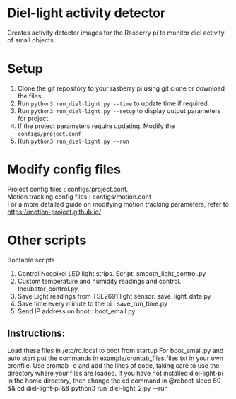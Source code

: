 
# Diel-light activity detector
Creates activity detector images for the Rasberry pi to monitor diel activity of small objects
# Setup
1. Clone the git repository to your rasberry pi using git clone or download the files.  
2. Run `python3 run_diel-light.py --time` to update time if required.  
3. Run `python3 run_diel-light.py --setup` to display output parameters for project.   
4. If the project parameters require updating. Modify the `configs/project.conf`  
5. Run `python3 run_diel-light.py --run`

# Modify config files 
Project config files : configs/project.conf.  
Motion tracking config files : configs/motion.conf  
For a more detailed guide on modifying motion tracking parameters, refer to https://motion-project.github.io/

# Other scripts
Bootable scripts
1. Control Neopixel LED light strips. Script: smooth_light_control.py
2. Custom temperature and humidity readings and control. Incubator_control.py
3. Save Light readings from TSL2691 light sensor: save_light_data.py
4. Save time every minute to the pi : save_run_time.py
5. Send IP address on boot : boot_email.py

## Instructions: 
Load these files in /etc/rc.local to boot from startup
For boot_email.py and auto start put the commands in example/crontab_files.files.txt in your own cronfile.
Use crontab -e and add the lines of code, taking care to use the directory where your files are loaded. 
If you have not installed diel-light-pi in the home directory, then change the cd command in @reboot sleep 60 && cd diel-light-pi && python3 run_diel-light_2.py --run


